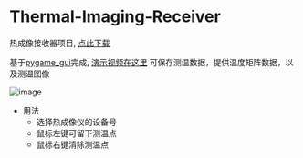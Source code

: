 # Thermal-Imaging-Receiver
热成像接收器项目, [点此下载](https://github.com/umeiko/Thermal-Imaging-Receiver/releases/download/Thermal-Receiver-v0.0.1/Thermal-Receiver.exe)

基于[pygame_gui](https://pygame-gui.readthedocs.io/en/latest/quick_start.html)完成, [演示视频在这里](https://www.bilibili.com/video/BV1tr421K7qp)
可保存测温数据，提供温度矩阵数据，以及测温图像

![image](https://github.com/user-attachments/assets/7b038145-cc2b-4249-b532-10f357a7ad7e)


- 用法
  - 选择热成像仪的设备号
  - 鼠标左键可留下测温点
  - 鼠标右键清除测温点


